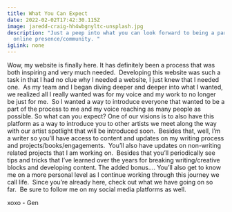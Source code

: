 ```yaml
---
title: What You Can Expect
date: 2022-02-02T17:42:30.115Z
image: jaredd-craig-hh4wbgnyltc-unsplash.jpg
description: "Just a peep into what you can look forward to being a part of our
  online presence/community. "
igLink: none
---
```

Wow, my website is finally here. It has definitely been a process that was both inspiring and very much needed.  Developing this website was such a task in that I had no clue why I needed a website, I just knew that I needed one.  As my team and I began diving deeper and deeper into what I wanted, we realized all I really wanted was for my voice and my work to no longer be just for me.  So I wanted a way to introduce everyone that wanted to be a part of the process to me and my voice reaching as many people as possible. So what can you expect?  One of our visions is to also have this platform as a way to introduce you to other artists we meet along the way with our artist spotlight that will be introduced soon.  Besides that, well, I’m a writer so you’ll have access to content and updates on my writing process and projects/books/engagements.  You’ll also have updates on non-writing related projects that I am working on.  Besides that you’ll periodically see tips and tricks that I’ve learned over the years for breaking writing/creative blocks and developing content. The added bonus…. You’ll also get to know me on a more personal level as I continue working through this journey we call life.  Since you’re already here, check out what we have going on so far.   Be sure to follow me on my social media platforms as well.

xoxo - Gen